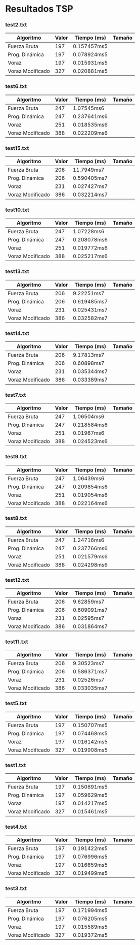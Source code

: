 # Resultados TSP

### test2.txt
| Algoritmo | Valor | Tiempo (ms) | Tamaño |
|-----------|-------|-------------|--------|
| Fuerza Bruta | 197 | 0.157457ms5|
| Prog. Dinámica | 197 | 0.078924ms5|
| Voraz | 197 | 0.015931ms5|
| Voraz Modificado | 327 | 0.020881ms5|

### test6.txt
| Algoritmo | Valor | Tiempo (ms) | Tamaño |
|-----------|-------|-------------|--------|
| Fuerza Bruta | 247 | 1.07545ms6|
| Prog. Dinámica | 247 | 0.237641ms6|
| Voraz | 251 | 0.018535ms6|
| Voraz Modificado | 388 | 0.022209ms6|

### test15.txt
| Algoritmo | Valor | Tiempo (ms) | Tamaño |
|-----------|-------|-------------|--------|
| Fuerza Bruta | 206 | 11.7949ms7|
| Prog. Dinámica | 206 | 0.590405ms7|
| Voraz | 231 | 0.027427ms7|
| Voraz Modificado | 386 | 0.032214ms7|

### test10.txt
| Algoritmo | Valor | Tiempo (ms) | Tamaño |
|-----------|-------|-------------|--------|
| Fuerza Bruta | 247 | 1.07228ms6|
| Prog. Dinámica | 247 | 0.208078ms6|
| Voraz | 251 | 0.019772ms6|
| Voraz Modificado | 388 | 0.025217ms6|

### test13.txt
| Algoritmo | Valor | Tiempo (ms) | Tamaño |
|-----------|-------|-------------|--------|
| Fuerza Bruta | 206 | 9.22251ms7|
| Prog. Dinámica | 206 | 0.619485ms7|
| Voraz | 231 | 0.025431ms7|
| Voraz Modificado | 386 | 0.032582ms7|

### test14.txt
| Algoritmo | Valor | Tiempo (ms) | Tamaño |
|-----------|-------|-------------|--------|
| Fuerza Bruta | 206 | 9.17813ms7|
| Prog. Dinámica | 206 | 0.60898ms7|
| Voraz | 231 | 0.035344ms7|
| Voraz Modificado | 386 | 0.033389ms7|

### test7.txt
| Algoritmo | Valor | Tiempo (ms) | Tamaño |
|-----------|-------|-------------|--------|
| Fuerza Bruta | 247 | 1.06504ms6|
| Prog. Dinámica | 247 | 0.218584ms6|
| Voraz | 251 | 0.01967ms6|
| Voraz Modificado | 388 | 0.024523ms6|

### test9.txt
| Algoritmo | Valor | Tiempo (ms) | Tamaño |
|-----------|-------|-------------|--------|
| Fuerza Bruta | 247 | 1.06439ms6|
| Prog. Dinámica | 247 | 0.209854ms6|
| Voraz | 251 | 0.019054ms6|
| Voraz Modificado | 388 | 0.022164ms6|

### test8.txt
| Algoritmo | Valor | Tiempo (ms) | Tamaño |
|-----------|-------|-------------|--------|
| Fuerza Bruta | 247 | 1.24716ms6|
| Prog. Dinámica | 247 | 0.237766ms6|
| Voraz | 251 | 0.021579ms6|
| Voraz Modificado | 388 | 0.024298ms6|

### test12.txt
| Algoritmo | Valor | Tiempo (ms) | Tamaño |
|-----------|-------|-------------|--------|
| Fuerza Bruta | 206 | 9.62859ms7|
| Prog. Dinámica | 206 | 0.609091ms7|
| Voraz | 231 | 0.02595ms7|
| Voraz Modificado | 386 | 0.031864ms7|

### test11.txt
| Algoritmo | Valor | Tiempo (ms) | Tamaño |
|-----------|-------|-------------|--------|
| Fuerza Bruta | 206 | 9.30523ms7|
| Prog. Dinámica | 206 | 0.586371ms7|
| Voraz | 231 | 0.02526ms7|
| Voraz Modificado | 386 | 0.033035ms7|

### test5.txt
| Algoritmo | Valor | Tiempo (ms) | Tamaño |
|-----------|-------|-------------|--------|
| Fuerza Bruta | 197 | 0.150707ms5|
| Prog. Dinámica | 197 | 0.074468ms5|
| Voraz | 197 | 0.016142ms5|
| Voraz Modificado | 327 | 0.019908ms5|

### test1.txt
| Algoritmo | Valor | Tiempo (ms) | Tamaño |
|-----------|-------|-------------|--------|
| Fuerza Bruta | 197 | 0.150691ms5|
| Prog. Dinámica | 197 | 0.059629ms5|
| Voraz | 197 | 0.014217ms5|
| Voraz Modificado | 327 | 0.015461ms5|

### test4.txt
| Algoritmo | Valor | Tiempo (ms) | Tamaño |
|-----------|-------|-------------|--------|
| Fuerza Bruta | 197 | 0.191422ms5|
| Prog. Dinámica | 197 | 0.076996ms5|
| Voraz | 197 | 0.016659ms5|
| Voraz Modificado | 327 | 0.019499ms5|

### test3.txt
| Algoritmo | Valor | Tiempo (ms) | Tamaño |
|-----------|-------|-------------|--------|
| Fuerza Bruta | 197 | 0.171994ms5|
| Prog. Dinámica | 197 | 0.076205ms5|
| Voraz | 197 | 0.015589ms5|
| Voraz Modificado | 327 | 0.019372ms5|
